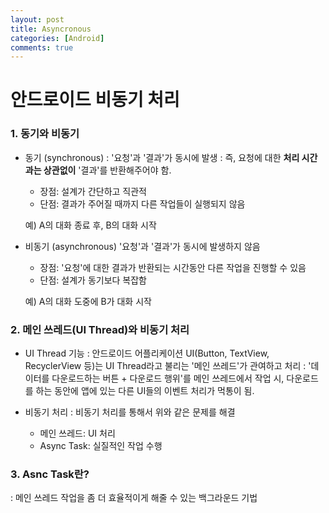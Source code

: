 ```yaml
---
layout: post
title: Asyncronous
categories: [Android]
comments: true
---
```

# 안드로이드 비동기 처리
### 1. 동기와 비동기
* 동기 (synchronous)
: '요청'과 '결과'가 동시에 발생
: 즉, 요청에 대한 **처리 시간과는 상관없이** '결과'를 반환해주어야 함.
    * 장점: 설계가 간단하고 직관적
    * 단점: 결과가 주어질 때까지 다른 작업들이 실행되지 않음
    
    예) A의 대화 종료 후, B의 대화 시작 

* 비동기 (asynchronous)
'요청'과 '결과'가 동시에 발생하지 않음
    * 장점: '요청'에 대한 결과가 반환되는 시간동안 다른 작업을 진행할 수 있음
    * 단점: 설계가 동기보다 복잡함

    예) A의 대화 도중에 B가 대화 시작

### 2. 메인 쓰레드(UI Thread)와 비동기 처리
* UI Thread 기능
: 안드로이드 어플리케이션 UI(Button, TextView, RecyclerView 등)는 UI Thread라고 불리는 '메인 쓰레드'가 관여하고 처리
: '데이터를 다운로드하는 버튼 + 다운로드 행위'를 메인 쓰레드에서 작업 시, 
다운로드를 하는 동안에 앱에 있는 다른 UI들의 이벤트 처리가 먹통이 됨.

* 비동기 처리
: 비동기 처리를 통해서 위와 같은 문제를 해결
    * 메인 쓰레드: UI 처리 
    * Async Task: 실질적인 작업 수행

### 3. Asnc Task란?
: 메인 쓰레드 작업을 좀 더 효율적이게 해줄 수 있는 백그라운드 기법





